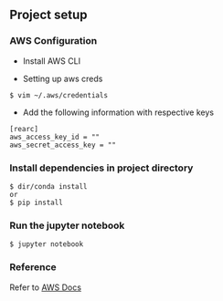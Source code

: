 ## Project setup

### AWS Configuration

- Install AWS CLI

- Setting up aws creds

```
$ vim ~/.aws/credentials
```

- Add the following information with respective keys

```
[rearc]
aws_access_key_id = ""
aws_secret_access_key = ""
```

### Install dependencies in project directory

```
$ dir/conda install
or 
$ pip install
```

### Run the jupyter notebook

```
$ jupyter notebook
```

### Reference

Refer to [AWS Docs](https://docs.aws.amazon.com/cli/latest/userguide/getting-started-install.html)
